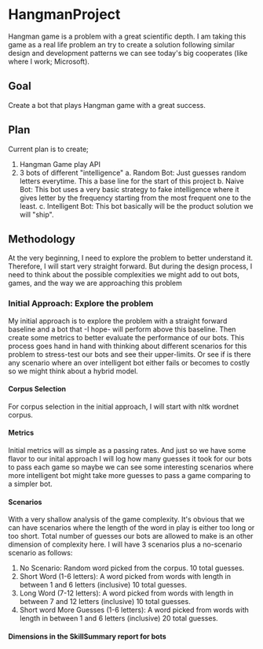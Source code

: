 # HangmanProject
Hangman game is a problem with a great scientific depth. I am taking this game as a real life problem an try to create a solution following similar design and development patterns we can see today's big cooperates (like where I work; Microsoft).

## Goal
Create a bot that plays Hangman game with a great success.

## Plan
Current plan is to create;
1. Hangman Game play API
2. 3 bots of different "intelligence"
  a. Random Bot: Just guesses random letters everytime. This a base line for the start of this project
  b. Naive Bot: This bot uses a very basic strategy to fake intelligence where it gives letter by the frequency starting from the most frequent one to the least.
  c. Intelligent Bot: This bot basically will be the product solution we will "ship".

## Methodology
At the very beginning, I need to explore the problem to better understand it. Therefore, I will start very straight forward. But during the design process, I need to think about the possible complexities we might add to out bots, games, and the way we are approaching this problem
### Initial Approach: Explore the problem
My initial approach is to explore the problem with a straight forward baseline and a bot that -I hope- will perform above this baseline. Then create some metrics to better evaluate the performance of our bots. This process goes hand in hand with thinking about different scenarios for this problem to stress-test our bots and see their upper-limits. Or see if is there any scenario where an over intelligent bot either fails or becomes to costly so we might think about a hybrid model.

#### Corpus Selection
For corpus selection in the initial approach, I will start with nltk wordnet corpus.

#### Metrics
Initial metrics will as simple as a passing rates. And just so we have some flavor to our inital approach I will log how many guesses it took for our bots to pass each game so maybe we can see some interesting scenarios where more intelligent bot might take more guesses to pass a game comparing to a simpler bot.

#### Scenarios
With a very shallow analysis of the game complexity. It's obvious that we can have scenarios where the length of the word in play is either too long or too short. Total number of guesses our bots are allowed to make is an other dimension of complexity here. I will have 3 scenarios plus a no-scenario scenario as follows:
  1. No Scenario: Random word picked from the corpus. 10 total guesses.
  2. Short Word (1-6 letters): A word picked from words with length in between 1 and 6 letters (inclusive) 10 total guesses.
  3. Long Word (7-12 letters): A word picked from words with length in between 7 and 12 letters (inclusive) 10 total guesses.
  4. Short word More Guesses (1-6 letters): A word picked from words with length in between 1 and 6 letters (inclusive) 20 total guesses.

#### Dimensions in the SkillSummary report for bots

